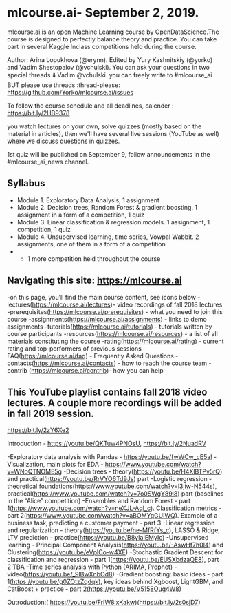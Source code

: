 # mlcourse.ai- September 2, 2019. 
mlcourse.ai is an open Machine Learning course by OpenDataScience.The course is designed to perfectly balance theory and practice. You can take part in several Kaggle Inclass competitions held during the course. 

Author: Arina Lopukhova (@erynn). Edited by Yury Kashnitskiy (@yorko) and Vadim Shestopalov (@vchulski).
You can ask your questions in two special threads :arrow_down:  Vadim @vchulski.
you can freely write to #mlcourse_ai  BUT please use threads :thread-please:
https://github.com/Yorko/mlcourse.ai/issues

To follow the course schedule and all deadlines, calender : https://bit.ly/2HB9378

you watch lectures on your own, solve quizzes (mostly based on the material in articles), then we'll have several live sessions (YouTube as well) where we discuss questions in quizzes. 

1st quiz will be published on September 9, 
follow announcements in the #mlcourse_ai_news channel.

## Syllabus
- Module 1. Exploratory Data Analysis, 1 assignment
- Module 2. Decision trees, Random Forest & gradient boosting. 1 assignment in a form of a competition, 1 quiz
- Module 3. Linear classification & regression models. 1 assignment, 1 competition, 1 quiz
- Module 4. Unsupervised learning, time series, Vowpal Wabbit. 2 assignments, one of them in a form of a competition
- + 1 more competition held throughout the course

## Navigating this site: https://mlcourse.ai

-on this page, you’ll find the main course content, see icons below
-lectures(https://mlcourse.ai/lectures)- video recordings of fall 2018 lectures
-prerequisites(https://mlcourse.ai/prerequisites) - what you need to join this course
-assignments(https://mlcourse.ai/assignments) - links to demo assignments
-tutorials(https://mlcourse.ai/tutorials) - tutorials written by course participants
-resources(https://mlcourse.ai/resources) - a list of all materials constituting the course
-rating(https://mlcourse.ai/rating) - current rating and top-performers of previous sessions
-FAQ(https://mlcourse.ai/faq) - Frequently Asked Questions
-contacts(https://mlcourse.ai/contacts) - how to reach the course team
-contrib (https://mlcourse.ai/contrib)- how you can help

## This YouTube playlist contains fall 2018 video lectures. A couple more recordings will be added in fall 2019 session.
https://bit.ly/2zY6Xe2

Introduction - https://youtu.be/QKTuw4PNOsU, https://bit.ly/2NuadRV

-Exploratory data analysis with Pandas - https://youtu.be/fwWCw_cE5aI
-Visualization, main plots for EDA - https://www.youtube.com/watch?v=WNoQTNOME5g
-Decision trees - theory(https://youtu.be/H4XlBTPv5rQ) and practical(https://youtu.be/RrVYO6Td9Js) part
-Logistic regression - theoretical foundations(https://www.youtube.com/watch?v=l3jiw-N544s), practical(https://www.youtube.com/watch?v=7o0SWgY89i8) part (baselines in the “Alice” competition)
-Ensembles and Random Forest - part 1(https://www.youtube.com/watch?v=neXJL-AqI_c). Classification metrics - part 2(https://www.youtube.com/watch?v=aBOMYqGUlWQ). Example of a business task, predicting a customer payment - part 3
-Linear regression and regularization - theory(https://youtu.be/ne-MfRfYs_c), LASSO & Ridge, LTV prediction - practice(https://youtu.be/B8yIaIEMyIc)
-Unsupervised learning - Principal Component Analysis(https://youtu.be/-AswHf7h0I4) and Clustering(https://youtu.be/eVplCo-w4XE)
-Stochastic Gradient Descent for classification and regression - part 1(https://youtu.be/EUSXbdzaQE8), part 2 TBA
-Time series analysis with Python (ARIMA, Prophet) - video(https://youtu.be/_9lBwXnbOd8)
-Gradient boosting: basic ideas - part 1(https://youtu.be/g0ZOtzZqdqk), key ideas behind Xgboost, LightGBM, and CatBoost + practice - part 2(https://youtu.be/V5158Oug4W8)

Outroduction:( https://youtu.be/FrIW8ixKakw)(https://bit.ly/2s0sjD7)



